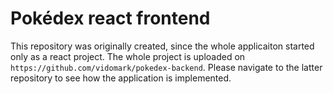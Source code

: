 # Pokédex react frontend

This repository was originally created, since the whole applicaiton started only as a react project. The whole project is uploaded on `https://github.com/vidomark/pokedex-backend`. Please navigate to the latter repository to see how the application is implemented.
